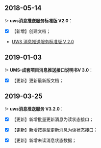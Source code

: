
##  2018-05-14 

!> **uws消息推送服务标准版 V2.0**：    
 
- [x]  【新增】创建文档；
- [UWS 消息推送服务标准版  V 2.0](zh-cn/ChangeLog/History/MessagePush_V2.0) 

##  2019-01-03

!> **UMS-成套项目消息推送接口说明书V 3.0**：  
 
- [x]  【更新】更新最新版文档；  


##  2019-03-25 

!> **uws消息推送服务 V3.2.0**：  

- [x]  【更新】新增批量更新消息为读状态接口； 
- [x]  【更新】新增按类型更新消息为读状态接口；  
- [x]  【更新】新增未读消息状态数据； 


[^footnote]:这是注释文本